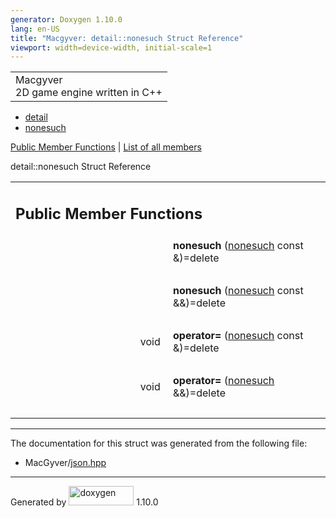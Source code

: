 ```yaml
---
generator: Doxygen 1.10.0
lang: en-US
title: "Macgyver: detail::nonesuch Struct Reference"
viewport: width=device-width, initial-scale=1
---
```


<div id="top">

<div id="titlearea">

<table data-cellspacing="0" data-cellpadding="0">
<colgroup>
<col style="width: 100%" />
</colgroup>
<tbody>
<tr id="projectrow" class="odd">
<td id="projectalign"><div id="projectname">
Macgyver
</div>
<div id="projectbrief">
2D game engine written in C++
</div></td>
</tr>
</tbody>
</table>

</div>

<div id="main-nav">

</div>

<div id="nav-path" class="navpath">

- <a href="namespacedetail.html" class="el">detail</a>
- <a href="structdetail_1_1nonesuch.html" class="el">nonesuch</a>

</div>

</div>

<div class="header">

<div class="summary">

[Public Member Functions](#pub-methods) \| [List of all
members](structdetail_1_1nonesuch-members.html)

</div>

<div class="headertitle">

<div class="title">

detail::nonesuch Struct Reference

</div>

</div>

</div>

<div class="contents">

<table class="memberdecls">
<colgroup>
<col style="width: 50%" />
<col style="width: 50%" />
</colgroup>
<tbody>
<tr class="odd heading">
<td colspan="2"><h2 id="public-member-functions"
class="groupheader"><span id="pub-methods"></span> Public Member
Functions</h2></td>
</tr>
<tr id="r_ad569eaaae39f63de66bf4ed523d8db18"
class="even memitem:ad569eaaae39f63de66bf4ed523d8db18">
<td class="memItemLeft" style="text-align: right;"
data-valign="top"><span id="ad569eaaae39f63de66bf4ed523d8db18"></span>
 </td>
<td class="memItemRight" data-valign="bottom"><strong>nonesuch</strong>
(<a href="structdetail_1_1nonesuch.html" class="el">nonesuch</a> const
&amp;)=delete</td>
</tr>
<tr class="odd separator:ad569eaaae39f63de66bf4ed523d8db18">
<td colspan="2" class="memSeparator"> </td>
</tr>
<tr id="r_a1f1515e16d847406e50a1586ca9165c5"
class="even memitem:a1f1515e16d847406e50a1586ca9165c5">
<td class="memItemLeft" style="text-align: right;"
data-valign="top"><span id="a1f1515e16d847406e50a1586ca9165c5"></span>
 </td>
<td class="memItemRight" data-valign="bottom"><strong>nonesuch</strong>
(<a href="structdetail_1_1nonesuch.html" class="el">nonesuch</a> const
&amp;&amp;)=delete</td>
</tr>
<tr class="odd separator:a1f1515e16d847406e50a1586ca9165c5">
<td colspan="2" class="memSeparator"> </td>
</tr>
<tr id="r_a92143f4de1976c007305eb56b63e4eea"
class="even memitem:a92143f4de1976c007305eb56b63e4eea">
<td class="memItemLeft" style="text-align: right;"
data-valign="top"><span id="a92143f4de1976c007305eb56b63e4eea"></span>
void </td>
<td class="memItemRight" data-valign="bottom"><strong>operator=</strong>
(<a href="structdetail_1_1nonesuch.html" class="el">nonesuch</a> const
&amp;)=delete</td>
</tr>
<tr class="odd separator:a92143f4de1976c007305eb56b63e4eea">
<td colspan="2" class="memSeparator"> </td>
</tr>
<tr id="r_a862d5984131f27c50c6dc78cb0349d28"
class="even memitem:a862d5984131f27c50c6dc78cb0349d28">
<td class="memItemLeft" style="text-align: right;"
data-valign="top"><span id="a862d5984131f27c50c6dc78cb0349d28"></span>
void </td>
<td class="memItemRight" data-valign="bottom"><strong>operator=</strong>
(<a href="structdetail_1_1nonesuch.html" class="el">nonesuch</a>
&amp;&amp;)=delete</td>
</tr>
<tr class="odd separator:a862d5984131f27c50c6dc78cb0349d28">
<td colspan="2" class="memSeparator"> </td>
</tr>
</tbody>
</table>

------------------------------------------------------------------------

The documentation for this struct was generated from the following file:

- MacGyver/<a href="json_8hpp_source.html" class="el">json.hpp</a>

</div>

------------------------------------------------------------------------

<span class="small">Generated
by [<img src="doxygen.svg" class="footer" width="104" height="31"
alt="doxygen" />](https://www.doxygen.org/index.html) 1.10.0</span>
